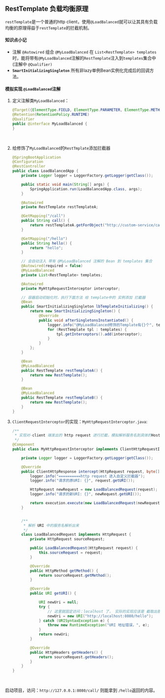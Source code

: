 ## RestTemplate 负载均衡原理

`restTemplate`是一个普通的http client，使用`@LoadBalanced`就可以让其具有负载均衡的原理得益于`restTemplate`的拦截机制。

#### 知识点小记

* 注解 `@Autowired` 组合  `@MyLoadBalanced` 在 `List<RestTemplate> templates` 时，能将带有`@MyLoadBalanced`注解的`RestTemplate`注入到`templates`集合中(注解中 `@Qualifier)`
* **`SmartInitializingSingleton`** 所有非lazy单例Bean实例化完成后的回调方法。

#### 模拟实现 `@LoadBalanced`注解

1. 定义注解类`MyLoadBalanced`：

   ```java
   @Target({ElementType.FIELD, ElementType.PARAMETER, ElementType.METHOD})
   @Retention(RetentionPolicy.RUNTIME)
   @Qualifier
   public @interface MyLoadBalanced {
   }
   ```

   ​

2. 给修饰了`MyLoadBalanced`的`RestTmplate`添加拦截器

   ```java
   @SpringBootApplication
   @Configuration
   @RestController
   public class LoadBalancedApp {
       private Logger logger = LoggerFactory.getLogger(getClass());

       public static void main(String[] args) {
           SpringApplication.run(LoadBalancedApp.class, args);
       }

       @Autowired
       private RestTemplate restTemplateA;

       @GetMapping("/call")
       public String call() {
           return restTemplateA.getForObject("http://custom-service/call", String.class);
       }

       @GetMapping("/hello")
       public String hello() {
           return "hello";
       }

       // 会自动注入 带有 @MyLoadBalanced 注解的 Bean 到 templates 集合
       @Autowired(required = false)
       @MyLoadBalanced
       private List<RestTemplate> templates;

       @Autowired
       private MyHttpRequestInterceptor interceptor;

       // 容器启动初始化时，执行下面方法 给 template中的 实例添加 拦截器
       @Bean
       public SmartInitializingSingleton lbTemplateInitializing() {
           return new SmartInitializingSingleton() {
               @Override
               public void afterSingletonsInstantiated() {
                   logger.info("@MyLoadBalanced修饰的Template有{}个", templates.size());
                   for (RestTemplate tpl : templates) {
                       tpl.getInterceptors().add(interceptor);
                   }
               }
           };
       }

       @Bean
       @MyLoadBalanced
       public RestTemplate restTemplateA() {
           return new RestTemplate();
       }

       @Bean
       @MyLoadBalanced
       public RestTemplate restTemplateB() {
           return new RestTemplate();
       }
   }
   ```

3. `ClientRequestInterceptor`的实现：`MyHttpRequestInterceptor.java`:

   ```java
   /**
    * 实现对-client 端发出的 http request 进行拦截，模拟解析服务名到具体的HostPort
    */
   @Component
   public class MyHttpRequestInterceptor implements ClientHttpRequestInterceptor {

       private Logger logger = LoggerFactory.getLogger(getClass());

       @Override
       public ClientHttpResponse intercept(HttpRequest request, byte[] body, ClientHttpRequestExecution execution) throws IOException {
           logger.info("==========http request 进入自定义拦截器");
           logger.info("请求的原URI: {}", request.getURI());

           HttpRequest newRequest = new LoadBalancedRequest(request);
           logger.info("请求的新URI: {}", newRequest.getURI());

           return execution.execute(new LoadBalancedRequest(newRequest), body);
       }


       /**
        * 解析 URI 中的服务名解析出来
        */
       class LoadBalancedRequest implements HttpRequest {
           private HttpRequest sourceRequest;

           public LoadBalancedRequest(HttpRequest request) {
               this.sourceRequest = request;
           }

           @Override
           public HttpMethod getMethod() {
               return sourceRequest.getMethod();
           }

           @Override
           public URI getURI() {

               URI newUri = null;
               try {
                   // 这里就固定访问：localhost 了， 实际的实现应该是 截取出服务名，通过 Eureka api 得到服务列表，来替换uri
                   newUri = new URI("http://localhost:8080/hello");
               } catch (URISyntaxException e) {
                   throw new RuntimeException("URI 地址错误，", e);
               }
               return newUri;
           }

           @Override
           public HttpHeaders getHeaders() {
               return sourceRequest.getHeaders();
           }
       }
   }
   ```

   ​

启动项目，访问：`http://127.0.0.1:8080/call/` 则能拿到 `/hello`返回的内容。
